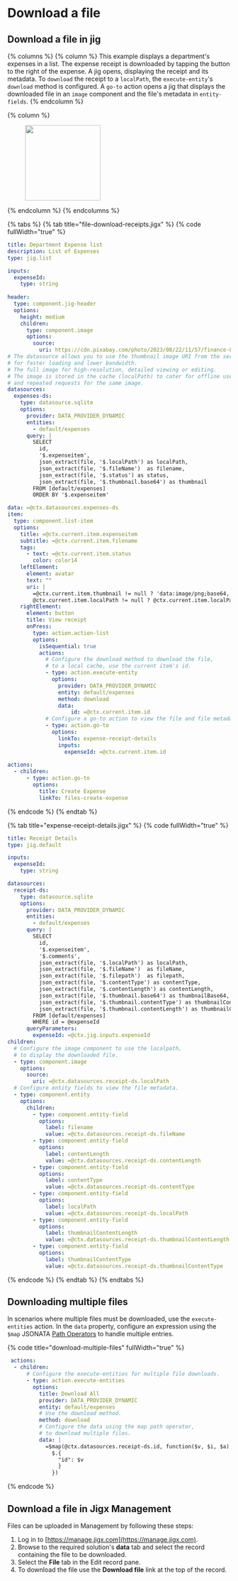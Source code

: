 # Download a file

## Download a file in jig

{% columns %}
{% column %}
This example displays a department's expenses in a list. The expense receipt is downloaded by tapping the button to the right of the expense. A jig opens, displaying the receipt and its metadata. To `download` the receipt to a `localPath`, the `execute-entity`'s `download` method is configured. A `go-to` action opens a jig that displays the downloaded file in an `image` component and the file's metadata in `entity-fields`.
{% endcolumn %}

{% column %}
<figure><img src="../../../.gitbook/assets/DF-download-file.gif" alt="" width="170"><figcaption></figcaption></figure>
{% endcolumn %}
{% endcolumns %}

{% tabs %}
{% tab title="file-download-receipts.jigx" %}
{% code fullWidth="true" %}
```yaml
title: Department Expense list
description: List of Expenses
type: jig.list

inputs:
  expenseId:
    type: string 
    
header:
  type: component.jig-header
  options:
    height: medium
    children:
      type: component.image
      options:
        source:
          uri: https://cdn.pixabay.com/photo/2023/08/22/11/57/finance-8206242_1280.jpg
# The datasource allows you to use the thumbnail image URI from the server, 
# for faster loading and lower bandwidth.
# The full image for high-resolution, detailed viewing or editing.
# The image is stored in the cache (localPath) to cater for offline use,
# and repeated requests for the same image. 
datasources:
  expenses-ds:
    type: datasource.sqlite
    options:
      provider: DATA_PROVIDER_DYNAMIC
      entities:
        - default/expenses
      query: |
        SELECT
          id,
          '$.expenseitem',
          json_extract(file, '$.localPath') as localPath,
          json_extract(file, '$.fileName')  as filename,
          json_extract(file, '$.status') as status,
          json_extract(file, '$.thumbnail.base64') as thumbnail
        FROM [default/expenses]
        ORDER BY '$.expenseitem'

data: =@ctx.datasources.expenses-ds
item:
  type: component.list-item
  options:
    title: =@ctx.current.item.expenseitem
    subtitle: =@ctx.current.item.filename 
    tags:
      - text: =@ctx.current.item.status
        color: color14  
    leftElement:
      element: avatar
      text: ""
      uri: |
        =@ctx.current.item.thumbnail != null ? 'data:image/png;base64,' & @ctx.current.item.thumbnail :
        @ctx.current.item.localPath != null ? @ctx.current.item.localPath
    rightElement: 
      element: button
      title: View receipt
      onPress: 
        type: action.action-list
        options:
          isSequential: true
          actions:
            # Configure the download method to download the file,
            # to a local cache, use the current item's id.
            - type: action.execute-entity
              options:
                provider: DATA_PROVIDER_DYNAMIC
                entity: default/expenses
                method: download
                data:
                    id: =@ctx.current.item.id
            # Configure a go-to action to view the file and file metadata.        
            - type: action.go-to
              options:
                linkTo: expense-receipt-details
                inputs: 
                  expenseId: =@ctx.current.item.id
            
actions:
  - children:
      - type: action.go-to
        options:
          title: Create Expense
          linkTo: files-create-expense
```
{% endcode %}
{% endtab %}

{% tab title="expense-receipt-details.jigx" %}
{% code fullWidth="true" %}
```yaml
title: Receipt Details
type: jig.default

inputs:
  expenseId:
    type: string  

datasources:
  receipt-ds:
    type: datasource.sqlite
    options:
      provider: DATA_PROVIDER_DYNAMIC
      entities:
        - default/expenses
      query: |
        SELECT
          id,
          '$.expenseitem',
          '$.comments',
          json_extract(file, '$.localPath') as localPath,
          json_extract(file, '$.fileName')  as fileName,
          json_extract(file, '$.filepath')  as filepath,
          json_extract(file, '$.contentType') as contentType,
          json_extract(file, '$.contentLength') as contentLength,
          json_extract(file, '$.thumbnail.base64') as thumbnailBase64,
          json_extract(file, '$.thumbnail.contentType') as thumbnailContentType,
          json_extract(file, '$.thumbnail.contentLength') as thumbnailContentLength
        FROM [default/expenses]
        WHERE id = @expenseId
      queryParameters:
        expenseId: =@ctx.jig.inputs.expenseId
children:  
  # Configure the image component to use the localpath,
  # to display the downloaded file.      
  - type: component.image
    options:
      source:
        uri: =@ctx.datasources.receipt-ds.localPath
  # Configure entity fields to view the file metadata.  
  - type: component.entity
    options:
      children:
        - type: component.entity-field
          options:
            label: filename
            value: =@ctx.datasources.receipt-ds.fileName
        - type: component.entity-field
          options:
            label: contentLength
            value: =@ctx.datasources.receipt-ds.contentLength
        - type: component.entity-field
          options:
            label: contentType
            value: =@ctx.datasources.receipt-ds.contentType
        - type: component.entity-field
          options:
            label: localPath
            value: =@ctx.datasources.receipt-ds.localPath
        - type: component.entity-field
          options:
            label: thumbnailContentLength
            value: =@ctx.datasources.receipt-ds.thumbnailContentLength
        - type: component.entity-field
          options:
            label: thumbnailContentType
            value: =@ctx.datasources.receipt-ds.thumbnailContentType
```
{% endcode %}
{% endtab %}
{% endtabs %}

## Downloading multiple files

In scenarios where multiple files must be downloaded, use the `execute-entities` action. In the `data` property, configure an expression using the `$map` JSONATA [Path Operators](<Download a file.md>) to handle multiple entries.

{% code title="download-multiple-files" fullWidth="true" %}
```yaml
 actions:
  - children:
      # Configure the execute-entities for multiple file downloads.
      - type: action.execute-entities
        options:
          title: Download All
          provider: DATA_PROVIDER_DYNAMIC
          entity: default/expenses
          # Use the download method. 
          method: download
          # Configure the data using the map path operator,
          # to download multiple files.
          data: |
            =$map(@ctx.datasources.receipt-ds.id, function($v, $i, $a) {
              $.{
                "id": $v
                }
              })
```
{% endcode %}

## Download a file in Jigx Management

Files can be uploaded in Management by following these steps:

1. Log in to [https://manage.jigx.com](https://manage.jigx.com).
2. Browse to the required solution's **data** tab and select the record containing the file to be downloaded.
3. Select the **File** tab in the Edit record pane.
4. To download the file use the **Download file** link at the top of the record.
